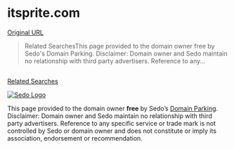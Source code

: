 # itsprite.com

[Original URL](http://ww1.itsprite.com/)

> Related SearchesThis page provided to the domain owner free by Sedo's Domain Parking. Disclaimer: Domain owner and Sedo maintain no relationship with third party advertisers. Reference to any...

## <span>
  <a href="https://www.google.com/adsense/support/bin/request.py?contact=abg_afc&amp;hideleadgen=1" class="ad_sense_help">Related Searches</a>
</span>

<span class="sedologo">
  <a href="http://sedoparking.com/en">
  <img src="http://img.sedoparking.com/templates/brick_gfx/common/logo_white.png" alt="Sedo Logo">
</a>
</span>

<span class="text">This page provided to the domain owner <strong>free</strong> by Sedo’s <a href="http://www.sedo.com/services/parking.php3?language=e&amp;partnerid=20293" title="Domain Parking">Domain Parking</a>. Disclaimer: Domain owner and Sedo maintain no relationship with third party advertisers. Reference to any specific service or trade mark is not controlled by Sedo or domain owner and does not constitute or imply its association, endorsement or recommendation.</span>
